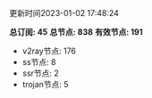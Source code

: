 更新时间2023-01-02 17:48:24

**总订阅: 45**
**总节点: 838**
**有效节点: 191**
- v2ray节点: 176
- ss节点: 8
- ssr节点: 2
- trojan节点: 5
